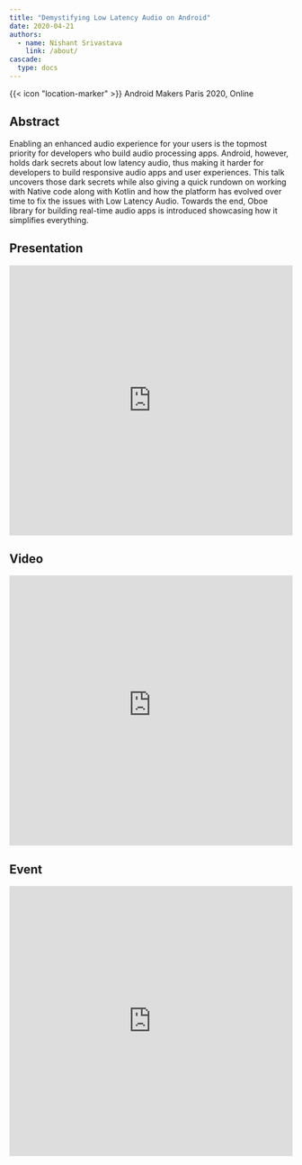 ```yaml
---
title: "Demystifying Low Latency Audio on Android"
date: 2020-04-21
authors:
  - name: Nishant Srivastava
    link: /about/
cascade:
  type: docs
---
```


{{< icon "location-marker" >}} Android Makers Paris 2020, Online

<!--more-->

## Abstract

Enabling an enhanced audio experience for your users is the topmost priority for developers who build audio processing apps. Android, however, holds dark secrets about low latency audio, thus making it harder for developers to build responsive audio apps and user experiences. This talk uncovers those dark secrets while also giving a quick rundown on working with Native code along with Kotlin and how the platform has evolved over time to fix the issues with Low Latency Audio. Towards the end, Oboe library for building real-time audio apps is introduced showcasing how it simplifies everything.

## Presentation

<iframe src="https://docs.google.com/presentation/d/e/2PACX-1vTt6TCLYTNVDt2udndubUwpo2LgOR2L0ZdOOltOCATN2MTspX-KCuY4kAJv92_I_zRmZcc2GVzKSreE/embed?start=false&loop=false&delayms=3000" frameborder="0" width="100%" height="480" allowfullscreen="true" mozallowfullscreen="true" webkitallowfullscreen="true"></iframe>

## Video

<iframe width="100%" height="480" src="https://www.youtube-nocookie.com/embed/FHoN7514gtU" frameborder="0" allow="accelerometer; autoplay; encrypted-media; gyroscope; picture-in-picture" allowfullscreen></iframe>

## Event

<iframe src="https://web.archive.org/web/20200421114043/http://web.archive.org/screenshot/https://androidmakers.fr/schedule/2020-04-21?sessionId=166026" frameborder="0" width="100%" height="480" allowfullscreen="true" mozallowfullscreen="true" webkitallowfullscreen="true"></iframe>
